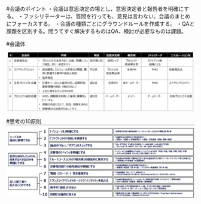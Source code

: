 #会議のポイント
・会議は意思決定の場とし、意思決定者と報告者を明確にする。
・ファシリテーターは、質問を行っても、意見は言わない。会議のまとめにフォーカスする。
・会議の種類ごとにグラウンドルールを作成する。
・QAと課題を区別する。問うてすぐ解決するものはQA、検討が必要なものは課題。

#会議体
![alt text](img/会議_会議体.png)

#思考の10原則
![alt text](img/会議_思考の10原則.png)


